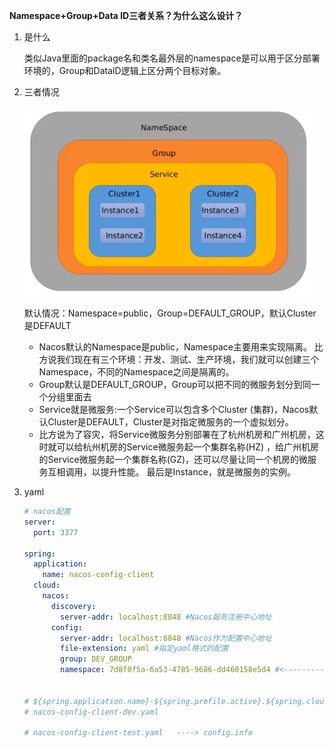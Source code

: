 **Namespace+Group+Data lD三者关系？为什么这么设计？**

1. 是什么

   类似Java里面的package名和类名最外层的namespace是可以用于区分部署环境的，Group和DatalD逻辑上区分两个目标对象。

2. 三者情况

   ![img](Nacos命名空间分组DATAID关系.assets/60712abd615dd86ac6c119bf132a28d6.png)

   默认情况：Namespace=public，Group=DEFAULT_GROUP，默认Cluster是DEFAULT

   * Nacos默认的Namespace是public，Namespace主要用来实现隔离。
     比方说我们现在有三个环境：开发、测试、生产环境，我们就可以创建三个Namespace，不同的Namespace之间是隔离的。
   * Group默认是DEFAULT_GROUP，Group可以把不同的微服务划分到同一个分组里面去
   * Service就是微服务:一个Service可以包含多个Cluster (集群)，Nacos默认Cluster是DEFAULT，Cluster是对指定微服务的一个虚拟划分。
   * 比方说为了容灾，将Service微服务分别部署在了杭州机房和广州机房，这时就可以给杭州机房的Service微服务起一个集群名称(HZ) ，给广州机房的Service微服务起一个集群名称(GZ)，还可以尽量让同一个机房的微服务互相调用，以提升性能。
     最后是Instance，就是微服务的实例。

3. yaml

   ```yaml
   # nacos配置
   server:
     port: 3377
   
   spring:
     application:
       name: nacos-config-client
     cloud:
       nacos:
         discovery:
           server-addr: localhost:8848 #Nacos服务注册中心地址
         config:
           server-addr: localhost:8848 #Nacos作为配置中心地址
           file-extension: yaml #指定yaml格式的配置
           group: DEV_GROUP
           namespace: 7d8f0f5a-6a53-4785-9686-dd460158e5d4 #<------------指定namespace
   
   
   # ${spring.application.name}-${spring.profile.active}.${spring.cloud.nacos.config.file-extension}
   # nacos-config-client-dev.yaml
   
   # nacos-config-client-test.yaml   ----> config.info
   ```

   
